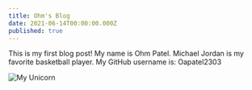 ```yaml
---
title: Ohm's Blog
date: 2021-06-14T00:00:00.000Z
published: true
---
```


This is my first blog post!
My name is Ohm Patel.
Michael Jordan is my favorite basketball player.
My GitHub username is: Oapatel2303

![My Unicorn](https://talentbacker.com/wp-content/uploads/2020/04/Michael-Jordan-6.jpg)
